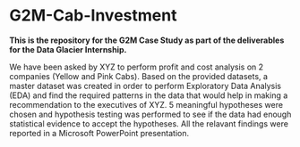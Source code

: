 # G2M-Cab-Investment    

__This is the repository for the G2M Case Study as part of the deliverables for the Data Glacier Internship.__

We have been asked by XYZ to perform profit and cost analysis on 2 companies (Yellow and Pink Cabs). Based on the provided datasets, a master dataset was created in order to perform Exploratory Data Analysis (EDA) and find the required patterns in the data that would help in making a recommendation to the executives of XYZ. 5 meaningful hypotheses were chosen and hypothesis testing was performed to see if the data had enough statistical evidence to accept the hypotheses. All the relavant findings were reported in a Microsoft PowerPoint presentation.
